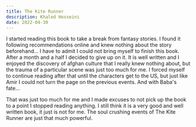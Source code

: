 ```yaml
---
title: The Kite Runner
description: Khaled Hosseini
date: 2022-04-30
---
```


I started reading this book to take a break from fantasy stories. I found it following recommendations online and knew nothing about the story beforehand... I have to admit I could not bring myself to finish this book. After a month and a half I decided to give up on it. It is well written and I enjoyed the discovery of afghan culture that I really knew nothing about, but the trauma of a particular scene was just too much for me. I forced myself to continue reading after that until the characters get to the US, but just like Amir I could not turn the page on the previous events. And with Baba's fate...

That was just too much for me and I made excuses to not pick up the book to a point I stopped reading anything. I still think it is a very good and well written book, it just is not for me. The soul crushing events of The Kite Runner are just that much powerful.
